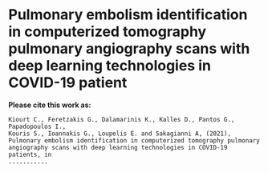 # Pulmonary embolism identification in computerized tomography pulmonary angiography scans with deep learning technologies in COVID-19 patient

**Please cite this work as:**
```
Kiourt C., Feretzakis G., Dalamarinis K., Kalles D., Pantos G., Papadopoulos I.,
Kouris S., Ioannakis G., Loupelis E. and Sakagianni A, (2021), 
Pulmonary embolism identification in computerized tomography pulmonary 
angiography scans with deep learning technologies in COVID-19 patients, in 
...........
```
